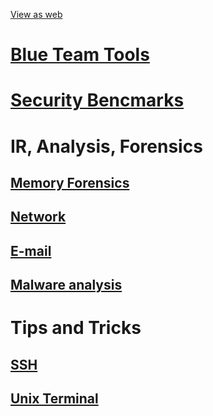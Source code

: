 [View as web](https://hrunkaru.github.io/)

# [Blue Team Tools](bluetools/links.md)

# [Security Bencmarks](SecBenchmark/links.md)

# IR, Analysis, Forensics
## [Memory Forensics](IRAnalysis/MemForensics.md)
## [Network](IRAnalysis/network)
## [E-mail](IRAnalysis/email)
## [Malware analysis](IRAnalysis/Malware.md)



# Tips and Tricks
## [SSH](tipstricks/ssh.md)
## [Unix Terminal](tipstricks/unix_terminal.md)
